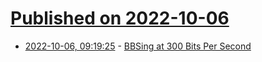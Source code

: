 # [Published on 2022-10-06](index.md)

* [2022-10-06, 09:19:25](https://lobste.rs/s/f4my9u/bbsing_at_300_bits_per_second) - [BBSing at 300 Bits Per Second](https://jcs.org/2022/10/02/whisper_writer)

